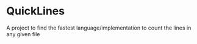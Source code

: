 # QuickLines
A project to find the fastest language/implementation to count the lines in any given file
